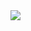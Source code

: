<a href="https://github.com/devxb/gitanimals">
  <img src="https://render.gitanimals.org/farms/gkdudans}?contribution-view=false"/>
</a>
